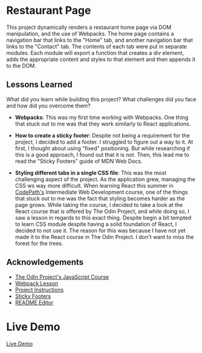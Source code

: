 # Restaurant Page

This project dynamically renders a restaurant home page via DOM manipulation, and the use of Webpacks. The home page contains a navigation bar that links to the "Home" tab, and another navigation bar that links to the "Contact" tab. The contents of each tab were put in separate modules. Each module will export a function that creates a div element, adds the appropriate content and styles to that element and then appends it to the DOM.

## Lessons Learned

What did you learn while building this project? What challenges did you face and how did you overcome them?

- **Webpacks**: This was my first time working with Webpacks. One thing that stuck out to me was that they work similarly to React applications.

- **How to create a sticky footer**: Despite not being a requirement for the project, I decided to add a footer. I struggled to figure out a way to it. At first, I thought about using "fixed" positioning. But while researching if this is a good approach, I found out that it is not. Then, this lead me to read the "Sticky Footers" guide of MDN Web Docs.

- **Styling different tabs in a single CSS file**: This was the most challenging aspect of the project. As the application grew, managing the CSS ws way more difficult. When learning React this summer in [CodePath's](https://www.codepath.org/) Intermediate Web Development course, one of the things that stuck out to me was the fact that styling becomes harder as the page grows. While taking the course, I decided to take a look at the React course that is offered by The Odin Project, and while doing so, I saw a lesson in regards to this exact thing. Despite begin a bit tempted to learn CSS module despite having a solid foundation of React, I decided to not use it. The reason for this was because I have not yet made it to the React course in The Odin Project. I don't want to miss the forest for the trees.

## Acknowledgements

- [The Odin Project's JavaScript Course](https://www.theodinproject.com/paths/full-stack-javascript/courses/javascript)
- [Webpack Lesson](https://www.theodinproject.com/lessons/javascript-webpack)
- [Project Instructions](https://www.theodinproject.com/lessons/node-path-javascript-restaurant-page)
- [Sticky Footers](https://developer.mozilla.org/en-US/docs/Web/CSS/Layout_cookbook/Sticky_footers)
- [README Editor](https://readme.so/)

# Live Demo

[Live Demo](https://seba3510.github.io/restaurant-page/)
